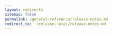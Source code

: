 ```yaml
---
layout: redirects
sitemap: false
permalink: /general-reference/release-notes.md
redirect_to:  /release-notes/release-notes.md
---
```


<!-- Make this a redirect topic -->